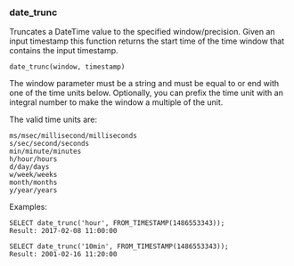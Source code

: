 ### date_trunc

Truncates a DateTime value to the specified window/precision. Given an input
timestamp this function returns the start time of the time window that contains
the input timestamp.

    date_trunc(window, timestamp)

The window parameter must be a string and must be equal to or end with one of the
time units below. Optionally, you can prefix the time unit with an integral number
to make the window a multiple of the unit.

The valid time units are:

    ms/msec/millisecond/milliseconds
    s/sec/second/seconds
    min/minute/minutes
    h/hour/hours
    d/day/days
    w/week/weeks
    month/months
    y/year/years

Examples:

    SELECT date_trunc('hour', FROM_TIMESTAMP(1486553343));
    Result: 2017-02-08 11:00:00

    SELECT date_trunc('10min', FROM_TIMESTAMP(1486553343));
    Result: 2001-02-16 11:20:00

